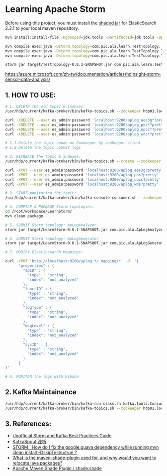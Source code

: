 # Learning Apache Storm

Before using this project, you must install the [shaded jar](https://github.com/desp0916/es-shaded) for ElasticSearch 2.2.1 to your local maven repository.

```bash
mvn install:install-file -DgroupId=jdk.tools -DartifactId=jdk.tools -Dpackaging=jar -Dversion=1.7 -Dfile=tools.jar -DgeneratePom=true

mvn compile exec:java -Dstorm.topology=com.pic.ala.learn.TestTopology.TestTridentTopology
mvn compile exec:java -Dstorm.topology=com.pic.ala.learn.TestTopology.TridentWordCount
mvn compile exec:java -Dstorm.topology=com.pic.ala.learn.TestTopology.TridentKafkaWordCount

storm jar target/TestTopology-0.0.1-SNAPSHOT.jar com.pic.ala.learn.TestTopology.TridentKafkaWordCount hdp01.localdomain:2181 hdp02.localdomain:6667
```

https://azure.microsoft.com/zh-tw/documentation/articles/hdinsight-storm-sensor-data-analysis/

## 1. HOW TO USE:

```bash
# 1. DELETE the old topic & indexes:
/usr/hdp/current/kafka-broker/bin/kafka-topics.sh --zookeeper hdp01.localdomain:2181,hdp02.localdomain:2181,hdp03.localdomain:2181 --delete --topic ap_logs_test_222

curl -XDELETE --user es_admin:password 'localhost:9200/aplog_aes3g*?pretty'
curl -XDELETE --user es_admin:password 'localhost:9200/aplog_pos*?pretty'
curl -XDELETE --user es_admin:password 'localhost:9200/aplog_upcc*?pretty'
curl -XDELETE --user es_admin:password 'localhost:9200/aplog_wds*?pretty'

# 1.1 Delete the topic znode on Zookeeper by zookeeper-client
# 1.2 Delete the topic commit logs

# 2. RECREATE the topic & indexes:
/usr/hdp/current/kafka-broker/bin/kafka-topics.sh --create --zookeeper hdp01.localdomain:2181,hdp02.localdomain:2181,hdp03.localdomain:2181 --replication-factor 2 --partition 10 --topic ap_logs_test_222

curl -XPUT --user es_admin:password 'localhost:9200/aplog_aes3g?pretty'
curl -XPUT --user es_admin:password 'localhost:9200/aplog_pos?pretty'
curl -XPUT --user es_admin:password 'localhost:9200/aplog_upcc?pretty'
curl -XPUT --user es_admin:password 'localhost:9200/aplog_wds?pretty'

# 3. START monitoring the topic:
/usr/hdp/current/kafka-broker/bin/kafka-console-consumer.sh --zookeeper hdp01.localdomain:2181 --topic ap_logs_test_222 --from-beginning

# 4. COMPILE & PACKAGE Storm topologies:
cd /root/workspace/LearnStorm/
mvn clean package

# 5. SUBMIT Storm topology: ApLogAnalyzer
storm jar target/LearnStorm-0.0.1-SNAPSHOT.jar com.pic.ala.ApLogAnalyzer

# 6. SUBMIT Storm topology: ApLogGenerator
storm jar target/LearnStorm-0.0.1-SNAPSHOT.jar com.pic.ala.ApLogGenerator

# 7. MODIFY Elasticsearch Mappings:

curl -XPUT 'http://localhost:9200/aplog_*/_mapping/*' -d  '{
      "properties" : {
        "apID" : {
          "type" : "string",
          "index": "not_analyzed" 
        },
        "functID" : {
          "type" : "string",
          "index": "not_analyzed" 
        },
        "logType" : {
          "type" : "string",
          "index": "not_analyzed" 
        },
        "msgLevel" : {
          "type" : "string",
          "index": "not_analyzed" 
        },
        "sysID" : {
          "type" : "string",
          "index": "not_analyzed" 
        }
      }
}'

# 8. MONITOR the logs with Kibana
```

## 2. Kafka Maintainance

```bash
/usr/hdp/current/kafka-broker/bin/kafka-run-class.sh kafka.tools.ConsumerOffsetChecker --zookeeper hdp01.localdomain:2181 --group aplog-analyzer
/usr/hdp/current/kafka-broker/bin/kafka-topics.sh --zookeeper hdp01.localdomain:2181 --topic ap_logs_test_222 --describe
```

## 3. References:

 * [Unofficial Storm and Kafka Best Practices Guide](https://community.hortonworks.com/articles/550/unofficial-storm-and-kafka-best-practices-guide.html)
 * [KafkaSpout 浅析](http://www.cnblogs.com/cruze/p/4241181.html)
 * [STORM : How do I fix the google.guava dependency while running mvn clean install -DskipTests=true ?](https://community.hortonworks.com/questions/14998/storm-how-do-i-fix-the-googleguava-dependency-whil.html)
 * [What is the maven-shade-plugin used for, and why would you want to relocate java packages?](http://stackoverflow.com/questions/13620281/what-is-the-maven-shade-plugin-used-for-and-why-would-you-want-to-relocate-java)
 * [Apache Maven Shade Plugin / shade:shade](https://maven.apache.org/plugins/maven-shade-plugin/shade-mojo.html)
